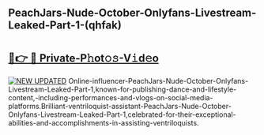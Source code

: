 ## PeachJars-Nude-October-Onlyfans-Livestream-Leaked-Part-1-(qhfak)


# <h2><a href="https://mediaupload.pro?-19M">🔗👉 🔴 Private-P𝚑ot𝚘𝚜-V𝚒d𝚎o</a></h2>

[![NEW UPDATED](https://i.imgur.com/0qMVB7G.gif)](https://mediaupload.pro?-19M)
Online-influencer-PeachJars-Nude-October-Onlyfans-Livestream-Leaked-Part-1,known-for-publishing-dance-and-lifestyle-content,-including-performances-and-vlogs-on-social-media-platforms.Brilliant-ventriloquist-assistant-PeachJars-Nude-October-Onlyfans-Livestream-Leaked-Part-1,celebrated-for-their-exceptional-abilities-and-accomplishments-in-assisting-ventriloquists.  